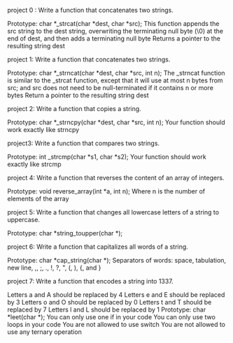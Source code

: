 project 0 :
Write a function that concatenates two strings.

Prototype: char *_strcat(char *dest, char *src);
This function appends the src string to the dest string, overwriting the terminating null byte (\0) at the end of dest, and then adds a terminating null byte
Returns a pointer to the resulting string dest


project 1:
Write a function that concatenates two strings.

Prototype: char *_strncat(char *dest, char *src, int n);
The _strncat function is similar to the _strcat function, except that
it will use at most n bytes from src; and
src does not need to be null-terminated if it contains n or more bytes
Return a pointer to the resulting string dest

project 2:
Write a function that copies a string.

Prototype: char *_strncpy(char *dest, char *src, int n);
Your function should work exactly like strncpy

project3:
Write a function that compares two strings.

Prototype: int _strcmp(char *s1, char *s2);
Your function should work exactly like strcmp

project 4:
Write a function that reverses the content of an array of integers.

Prototype: void reverse_array(int *a, int n);
Where n is the number of elements of the array

project 5:
Write a function that changes all lowercase letters of a string to uppercase.

Prototype: char *string_toupper(char *);

project 6:
Write a function that capitalizes all words of a string.

Prototype: char *cap_string(char *);
Separators of words: space, tabulation, new line, ,, ;, ., !, ?, ", (, ), {, and }

project 7:
Write a function that encodes a string into 1337.

Letters a and A should be replaced by 4
Letters e and E should be replaced by 3
Letters o and O should be replaced by 0
Letters t and T should be replaced by 7
Letters l and L should be replaced by 1
Prototype: char *leet(char *);
You can only use one if in your code
You can only use two loops in your code
You are not allowed to use switch
You are not allowed to use any ternary operation
